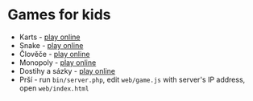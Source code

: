 # Games for kids

* Karts - [play online](https://vrana.github.io/games/karts/)
* Snake - [play online](https://vrana.github.io/games/snake/)
* Člověče - [play online](https://vrana.github.io/games/clovece/)
* Monopoly - [play online](https://vrana.github.io/games/monopoly/)
* Dostihy a sázky - [play online](https://vrana.github.io/games/monopoly/dostihy.html)
* Prší - run `bin/server.php`, edit `web/game.js` with server's IP address, open `web/index.html`
